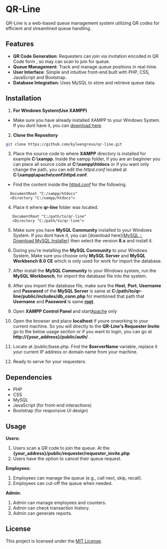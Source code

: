 # QR-Line

QR-Line is a web-based queue management system utilizing QR codes for efficient and streamlined queue handling.

## Features

- **QR Code Generation**: Requesters can join via invitation encoded in QR Code form , so may can scan to join for queue.
- **Queue Management**: Track and manage queue positions in real-time.
- **User Interface**: Simple and intuitive front-end built with PHP, CSS, JavaScript and Bootstrap.
- **Database Integration**: Uses MySQL to store and retrieve queue data.

## Installation

1. **For Windows System(Use XAMPP)**
- Make sure you have already installed XAMPP to your Windows System. If you dont have it, you can [download here](https://www.apachefriends.org/).
2. **Clone the Repository**

```sh
git clone https://github.com/kyleengreso/qr-line.git
```

3. Place the source code to where **XAMPP** directory is installed for example **C:\\xampp**. Inside the xampp folder, if you are an beginner you can place all source code at **C:\\xampp\\htdocs** or if you want only change the path, you can edit the *httpd.conf* located at **C:\\xampp\\apache\\conf\\httpd.conf**.
- Find the content inside the *<u>httpd.conf</u>* for the following.

```apacheconf
  DocumentRoot "C:/xampp/htdocs"
  <Directory "C:/xampp/htdocs">
```

4. Place it where **qr-line** folder was located.

```apacheconf
   DocumentRoot "C:/path/to/qr-line"
   <Directory "C:/path/to/qr-line">
```

5. Make sure you have **MySQL Community** installed to your Windows System. If you dont have it, you can [download here]([MySQL :: Download MySQL Installer](https://dev.mysql.com/downloads/installer/))  then select the version **8.x** and install it.

6. During you're installing the **MySQL Community** to your Windows System, Make sure you choose only **MySQL Server** and **MySQL Workbench 8.0 CE** which is only used for work for import the database.

7. After install the **MySQL Community** to your Windows system, run the **MySQL Workbench**, for import the database file into the system.

8. After you import the database file, make sure the **Host**, **Port**, **Username** and **Password** of the **MySQL Server** is same at **C:/path/to/qr-line/public/includes/db_conn.php** for mentioned that path that **Username** and **Password** is same <u>**root**</u>.

9. Open **XAMPP Control Panel** and start<u>Apache</u> only 

10. Open the browser and place **localhost** if youre onworking to your current machine. So you will directly to the **QR-Line's Requester Invite** go to the below usage section or if you want to login, you can go at **http://{your_address}/public/auth/** .

11. Locate at /public/base.php. Find the **$serverName** variable, replace it your current IP address or domain name from your machine.

12. Ready to serve for your requesters.

## Dependencies

- PHP
- CSS
- MySQL
- JavaScript (for front-end interactions)
- Bootstrap (for responsive UI design)

## Usage

**Users:**

1. Users scan a QR code to join the queue. At the **{your_address}/public/requester/requester_invite.php**
2. Users have the option to cancel their queue request.

**Employees:**

1. Employees can manage the queue (e.g., call next, skip, recall).
2. Employees can cut-off the queue when needed.

**Admin:**

1. Admin can manage employees and counters.
2. Admin can check transaction history.
3. Admin can generate reports.

## License

This project is licensed under the [MIT License](https://github.com/kyleengreso/qr-line/blob/main/LICENSE).
